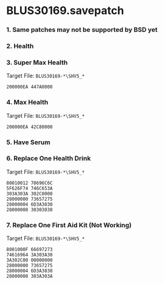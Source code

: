 # BLUS30169.savepatch

### 1.  Same patches may not be supported by BSD yet
### 2. Health
### 3. Super Max Health

Target File: `BLUS30169-*\SHV5_*`

```
200000EA 447A0000
```

### 4. Max Health

Target File: `BLUS30169-*\SHV5_*`

```
200000EA 42C80000
```

### 5. Have Serum
### 6. Replace One Health Drink

Target File: `BLUS30169-*\SHV5_*`

```
80010012 70696C6C
5F626F74 746C653A
303A303A 302C0000
28000000 73657275
28000004 6D3A3030
28000008 30303030
```

### 7. Replace One First Aid Kit (Not Working)

Target File: `BLUS30169-*\SHV5_*`

```
8001000F 66697273
74616964 3A303A30
3A302C00 00000000
28000000 73657275
28000004 6D3A3030
28000008 303A303A
```


